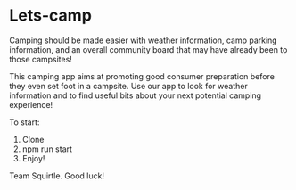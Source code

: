 # Lets-camp

Camping should be made easier with weather information, camp parking information, and an overall community board that may have already been to those campsites!

This camping app aims at promoting good consumer preparation before they even set foot in a campsite. Use our app to look for weather information and to find useful bits about your next potential camping experience! 

To start:
1. Clone
2. npm run start
3. Enjoy!

Team Squirtle.
Good luck!
